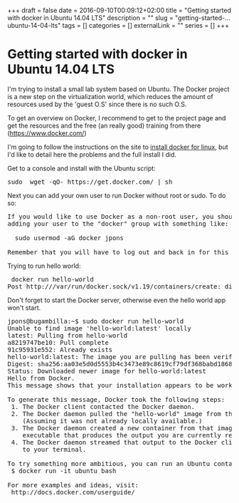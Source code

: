 +++ 
draft = false
date = 2016-09-10T00:09:12+02:00
title = "Getting started with docker in Ubuntu 14.04 LTS"
description = ""
slug = "getting-started-…ubuntu-14-04-lts" 
tags = []
categories = []
externalLink = ""
series = []
+++


# Getting started with docker in Ubuntu 14.04 LTS

I'm trying to install a small lab system based on Ubuntu. The Docker project is a new step on the virtualization world, which reduces the amount of resources used by the 'guest O.S' since there is no such O.S.

To get an overview on Docker, I recommend to get to the project page and get the resources and the free (an really good) training from there (<a href="https://www.docker.com/" target="_blank">https://www.docker.com/</a>)

I'm going to follow the instructions on the site to <a href="http://docs.docker.com/linux/step_one/" target="_blank">install docker for linux</a>, but I'd like to detail here the problems and the full install I did.

Get to a console and install with the Ubuntu script:

 
<pre class="lang:batch decode:true " title="Install docker" >sudo  wget -qO- https://get.docker.com/ | sh</pre> 

 Next you can add your own user to run Docker without root or sudo.
To do so:
<pre class="lang:sh decode:true " title="Add docker group to user" >If you would like to use Docker as a non-root user, you should now consider
adding your user to the "docker" group with something like:

  sudo usermod -aG docker jpons

Remember that you will have to log out and back in for this to take effect!
</pre> 
Trying to run hello world:

<pre class="lang:sh decode:true " title="Docker not starting" > docker run hello-world
Post http:///var/run/docker.sock/v1.19/containers/create: dial unix /var/run/docker.sock: no such file or directory. Are you trying to connect to a TLS-enabled daemon without TLS?
</pre> 

Don't forget to start the Docker server, otherwise even the hello world app won't start.
 
<pre class="lang:sh decode:true " title="Docker hello world" >jpons@bugambilla:~$ sudo docker run hello-world
Unable to find image 'hello-world:latest' locally
latest: Pulling from hello-world
a8219747be10: Pull complete 
91c95931e552: Already exists 
hello-world:latest: The image you are pulling has been verified. Important: image verification is a tech preview feature and should not be relied on to provide security.
Digest: sha256:aa03e5d0d5553b4c3473e89c8619cf79df368babd18681cf5daeb82aab55838d
Status: Downloaded newer image for hello-world:latest
Hello from Docker.
This message shows that your installation appears to be working correctly.

To generate this message, Docker took the following steps:
 1. The Docker client contacted the Docker daemon.
 2. The Docker daemon pulled the "hello-world" image from the Docker Hub.
    (Assuming it was not already locally available.)
 3. The Docker daemon created a new container from that image which runs the
    executable that produces the output you are currently reading.
 4. The Docker daemon streamed that output to the Docker client, which sent it
    to your terminal.

To try something more ambitious, you can run an Ubuntu container with:
 $ docker run -it ubuntu bash

For more examples and ideas, visit:
 http://docs.docker.com/userguide/
</pre> 

 


